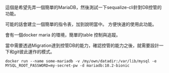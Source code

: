 這個是希望先弄一個簡單的MariaDB，然後測試一下sequalize-cli針對DB控管的功能。

可能的話會建立一個簡單的指令表，加到說明當中。
方便快速的使用此功能。

會有一個docker maria 的環境，簡單的table 控制與追蹤。

當中需要透過Migration達到控管DB的能力，確認控管的能力之後，就需要設計一下和git彼此運作的模式。

```docker
docker run --name some-mariadb -v /my/own/datadir:/var/lib/mysql -e MYSQL_ROOT_PASSWORD=my-secret-pw -d mariadb:10.2-bionic
```